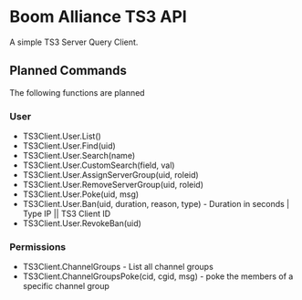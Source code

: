 # Boom Alliance TS3 API
A simple TS3 Server Query Client.

## Planned Commands
The following functions are planned

### User
* TS3Client.User.List()
* TS3Client.User.Find(uid)
* TS3Client.User.Search(name)
* TS3Client.User.CustomSearch(field, val)
* TS3Client.User.AssignServerGroup(uid, roleid)
* TS3Client.User.RemoveServerGroup(uid, roleid)
* TS3Client.User.Poke(uid, msg)
* TS3Client.User.Ban(uid, duration, reason, type) - Duration in seconds | Type IP || TS3 Client ID
* TS3Client.User.RevokeBan(uid)

### Permissions
* TS3Client.ChannelGroups - List all channel groups
* TS3Client.ChannelGroupsPoke(cid, cgid, msg) - poke the members of a specific channel group
